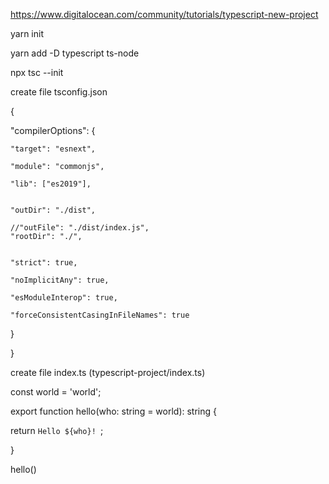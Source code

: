 
https://www.digitalocean.com/community/tutorials/typescript-new-project


yarn init

yarn add  -D typescript ts-node 

npx tsc --init

create file  tsconfig.json

{


  "compilerOptions": {
    
    "target": "esnext",                               
    
    "module": "commonjs",                           
    
    "lib": ["es2019"],                              
    
    
    "outDir": "./dist",                              
    
    //"outFile": "./dist/index.js",
    "rootDir": "./",                               
    
    
    "strict": true,                                 
    
    "noImplicitAny": true,                         
    
    "esModuleInterop": true,                        

    "forceConsistentCasingInFileNames": true        
    
  }
  
}

create file  index.ts  (typescript-project/index.ts)

const world = 'world';

export function hello(who: string = world): string {

  return `Hello ${who}! `;
  
}

hello()
